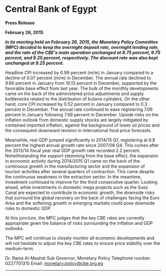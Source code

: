 # Central Bank of Egypt 

**Press Release**

**February 26, 2015**

**_In its meeting held on February 26, 2015, the Monetary Policy Committee (MPC) decided to_**
**_keep the overnight deposit rate, overnight lending rate, and the rate of the CBE's main_**
**_operation unchanged at 8.75 percent, 9.75 percent, and 9.25 percent, respectively. The_**
**_discount rate was also kept unchanged at 9.25 percent._**

Headline CPI increased by 0.99 percent (m/m) in January compared to a decline of 0.07 percent
(m/m) in December. The annual rate declined to 9.66 percent in January from 10.13 percent in
December, supported by the favorable base effect from last year. The bulk of the monthly
developments came on the back of the administered price adjustments and supply bottlenecks
related to the distribution of butane cylinders. On the other hand, core CPI increased by 0.52
percent in January compared to 0.3 percent in December. The annual rate continued to ease
registering 7.06 percent in January following 7.69 percent in December. Upside risks on the
inflation outlook from domestic supply shocks are largely mitigated by contained imported
inflation, against the background of lower oil prices and the consequent downward revision in
international food price forecasts.

Meanwhile, real GDP jumped significantly in 2014/15 Q1, registering at 6.8 percent the highest
annual growth rate since 2007/08 Q4. This comes after the 2013/14 fiscal year real GDP growth
rate recorded 2.2 percent. Notwithstanding the support stemming from the base effect, the
expansion in economic activity during 2014/2015 Q1 came on the back of the continuous
growth in the manufacturing sector and the expansion of tourism activities after several
quarters of contraction. This came despite the continuous weakness in the extraction sector. In
the meantime, investment continued to improve for the third consecutive quarter. Looking
ahead, while investments in domestic mega projects such as the Suez Canal are expected to
contribute to economic growth, the downside risks that surround the global recovery on the
back of challenges facing the Euro Area and the softening growth in emerging markets could
pose downside risks to domestic GDP.

At this juncture, the MPC judges that the key CBE rates are currently appropriate given the
balance of risks surrounding the inflation and GDP outlooks.

The MPC will continue to closely monitor all economic developments and will not hesitate to
adjust the key CBE rates to ensure price stability over the medium-term.

Dr. Rania Al-Mashat
Sub Governor, Monetary Policy
Telephone number: 0227701315
Email: monetary.policy@cbe.org.eg


-----

